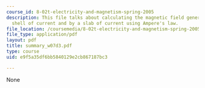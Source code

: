 ```yaml
---
course_id: 8-02t-electricity-and-magnetism-spring-2005
description: This file talks about calculating the magnetic field generated by a cylindrical
  shell of current and by a slab of current using Ampere's law.
file_location: /coursemedia/8-02t-electricity-and-magnetism-spring-2005/e9f5a35df6bb5840129e2cb867187bc3_summary_w07d3.pdf
file_type: application/pdf
layout: pdf
title: summary_w07d3.pdf
type: course
uid: e9f5a35df6bb5840129e2cb867187bc3

---
```

None